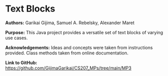 # Text Blocks


**Authors:** Garikai Gijima, Samuel A. Rebelsky, Alexander Maret


**Purpose:** This Java project provides a versatile set of text blocks of varying use cases.


**Acknowledgements:** Ideas and concepts were taken from instructions provided. Class methods taken from online documentation.

**Link to GitHub:** https://github.com/GijimaGarikai/CS207_MPs/tree/main/MP3



